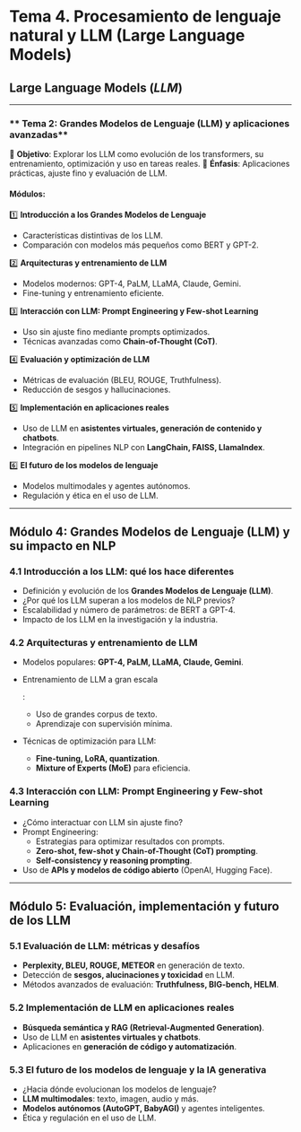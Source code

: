 # Tema 4. Procesamiento de lenguaje natural y LLM (Large Language Models)

## Large Language Models (*LLM*)

---

### ** Tema 2: Grandes Modelos de Lenguaje (LLM) y aplicaciones avanzadas**

🔹 **Objetivo**: Explorar los LLM como evolución de los transformers, su entrenamiento, optimización y uso en tareas reales.
 🔹 **Énfasis**: Aplicaciones prácticas, ajuste fino y evaluación de LLM.

#### **Módulos:**

1️⃣ **Introducción a los Grandes Modelos de Lenguaje**

- Características distintivas de los LLM.
- Comparación con modelos más pequeños como BERT y GPT-2.

2️⃣ **Arquitecturas y entrenamiento de LLM**

- Modelos modernos: GPT-4, PaLM, LLaMA, Claude, Gemini.
- Fine-tuning y entrenamiento eficiente.

3️⃣ **Interacción con LLM: Prompt Engineering y Few-shot Learning**

- Uso sin ajuste fino mediante prompts optimizados.
- Técnicas avanzadas como **Chain-of-Thought (CoT)**.

4️⃣ **Evaluación y optimización de LLM**

- Métricas de evaluación (BLEU, ROUGE, Truthfulness).
- Reducción de sesgos y hallucinaciones.

5️⃣ **Implementación en aplicaciones reales**

- Uso de LLM en **asistentes virtuales, generación de contenido y chatbots**.
- Integración en pipelines NLP con **LangChain, FAISS, LlamaIndex**.

6️⃣ **El futuro de los modelos de lenguaje**

- Modelos multimodales y agentes autónomos.
- Regulación y ética en el uso de LLM.





---





## **Módulo 4: Grandes Modelos de Lenguaje (LLM) y su impacto en NLP**

### **4.1 Introducción a los LLM: qué los hace diferentes**

- Definición y evolución de los **Grandes Modelos de Lenguaje (LLM)**.
- ¿Por qué los LLM superan a los modelos de NLP previos?
- Escalabilidad y número de parámetros: de BERT a GPT-4.
- Impacto de los LLM en la investigación y la industria.

### **4.2 Arquitecturas y entrenamiento de LLM**

- Modelos populares: **GPT-4, PaLM, LLaMA, Claude, Gemini**.

- Entrenamiento de LLM a gran escala

  :

  - Uso de grandes corpus de texto.
  - Aprendizaje con supervisión mínima.

- Técnicas de optimización para LLM:

  - **Fine-tuning, LoRA, quantization**.
  - **Mixture of Experts (MoE)** para eficiencia.

### **4.3 Interacción con LLM: Prompt Engineering y Few-shot Learning**

- ¿Cómo interactuar con LLM sin ajuste fino?
- Prompt Engineering:
  - Estrategias para optimizar resultados con prompts.
  - **Zero-shot, few-shot y Chain-of-Thought (CoT) prompting**.
  - **Self-consistency y reasoning prompting**.
- Uso de **APIs y modelos de código abierto** (OpenAI, Hugging Face).

------

## **Módulo 5: Evaluación, implementación y futuro de los LLM**

### **5.1 Evaluación de LLM: métricas y desafíos**

- **Perplexity, BLEU, ROUGE, METEOR** en generación de texto.
- Detección de **sesgos, alucinaciones y toxicidad** en LLM.
- Métodos avanzados de evaluación: **Truthfulness, BIG-bench, HELM**.

### **5.2 Implementación de LLM en aplicaciones reales**

- **Búsqueda semántica y RAG (Retrieval-Augmented Generation)**.
- Uso de LLM en **asistentes virtuales y chatbots**.
- Aplicaciones en **generación de código y automatización**.

### **5.3 El futuro de los modelos de lenguaje y la IA generativa**

- ¿Hacia dónde evolucionan los modelos de lenguaje?
- **LLM multimodales**: texto, imagen, audio y más.
- **Modelos autónomos (AutoGPT, BabyAGI)** y agentes inteligentes.
- Ética y regulación en el uso de LLM.

